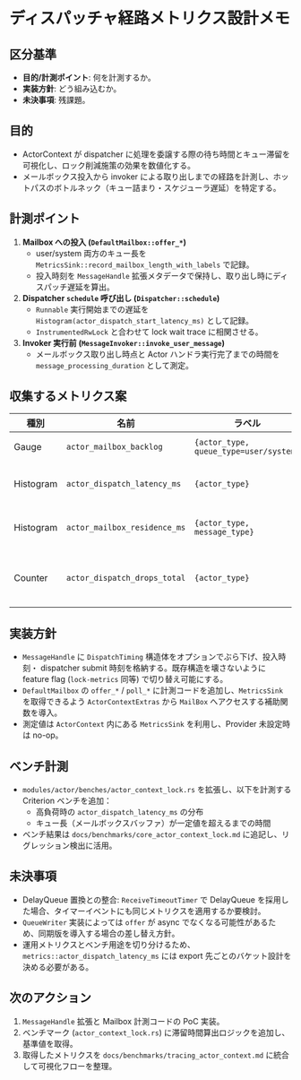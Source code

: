 # ディスパッチャ経路メトリクス設計メモ

## 区分基準
- **目的/計測ポイント**: 何を計測するか。
- **実装方針**: どう組み込むか。
- **未決事項**: 残課題。


## 目的
- ActorContext が dispatcher に処理を委譲する際の待ち時間とキュー滞留を可視化し、ロック削減施策の効果を数値化する。
- メールボックス投入から invoker による取り出しまでの経路を計測し、ホットパスのボトルネック（キュー詰まり・スケジューラ遅延）を特定する。

## 計測ポイント
1. **Mailbox への投入 (`DefaultMailbox::offer_*`)**
   - user/system 両方のキュー長を `MetricsSink::record_mailbox_length_with_labels` で記録。
   - 投入時刻を `MessageHandle` 拡張メタデータで保持し、取り出し時にディスパッチ遅延を算出。
2. **Dispatcher `schedule` 呼び出し (`Dispatcher::schedule`)**
   - `Runnable` 実行開始までの遅延を `Histogram(actor_dispatch_start_latency_ms)` として記録。
   - `InstrumentedRwLock` と合わせて lock wait trace に相関させる。
3. **Invoker 実行前 (`MessageInvoker::invoke_user_message`)**
   - メールボックス取り出し時点と Actor ハンドラ実行完了までの時間を `message_processing_duration` として測定。

## 収集するメトリクス案
| 種別 | 名前 | ラベル | 説明 |
| --- | --- | --- | --- |
| Gauge | `actor_mailbox_backlog` | `{actor_type, queue_type=user/system}` | 投入直後のキュー長。
| Histogram | `actor_dispatch_latency_ms` | `{actor_type}` | `schedule` から executor 実行までの遅延。
| Histogram | `actor_mailbox_residence_ms` | `{actor_type, message_type}` | Mailbox 投入から invoker 処理開始までの時間。
| Counter | `actor_dispatch_drops_total` | `{actor_type}` | スケジューラ確保に失敗した回数（`QueueError::Full` 等）。

## 実装方針
- `MessageHandle` に `DispatchTiming` 構造体をオプションでぶら下げ、投入時刻・ dispatcher submit 時刻を格納する。既存構造を壊さないように feature flag (`lock-metrics` 同等) で切り替え可能にする。
- `DefaultMailbox` の `offer_*` / `poll_*` に計測コードを追加し、`MetricsSink` を取得できるよう `ActorContextExtras` から `MailBox` へアクセスする補助関数を導入。
- 測定値は `ActorContext` 内にある `MetricsSink` を利用し、Provider 未設定時は no-op。

## ベンチ計測
- `modules/actor/benches/actor_context_lock.rs` を拡張し、以下を計測する Criterion ベンチを追加：
  - 高負荷時の `actor_dispatch_latency_ms` の分布
  - キュー長（メールボックスバッファ）が一定値を超えるまでの時間
- ベンチ結果は `docs/benchmarks/core_actor_context_lock.md` に追記し、リグレッション検出に活用。

## 未決事項
- DelayQueue 置換との整合: `ReceiveTimeoutTimer` で DelayQueue を採用した場合、タイマーイベントにも同じメトリクスを適用するか要検討。
- `QueueWriter` 実装によっては `offer` が async でなくなる可能性があるため、同期版を導入する場合の差し替え方針。
- 運用メトリクスとベンチ用途を切り分けるため、`metrics::actor_dispatch_latency_ms` には export 先ごとのバケット設計を決める必要がある。

## 次のアクション
1. `MessageHandle` 拡張と Mailbox 計測コードの PoC 実装。
2. ベンチマーク (`actor_context_lock.rs`) に滞留時間算出ロジックを追加し、基準値を取得。
3. 取得したメトリクスを `docs/benchmarks/tracing_actor_context.md` に統合して可視化フローを整理。

